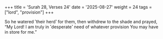 +++
title = 'Surah 28, Verses 24'
date = '2025-08-27'
weight = 24
tags = ["lord", "provision"]
+++

So he watered ˹their herd˺ for them, then withdrew to the shade and prayed, “My Lord! I am truly in ˹desperate˺ need of whatever provision You may have in store for me.” 